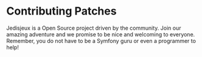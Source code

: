 Contributing Patches
====================

Jedisjeux is a Open Source project driven by the community. Join our amazing adventure and we promise to be nice and welcoming to everyone. Remember, you do not have to be a Symfony guru or even a programmer to help!
